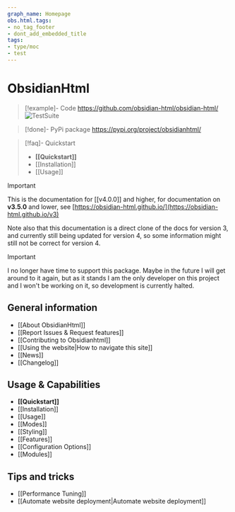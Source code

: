 ```yaml
---
graph_name: Homepage
obs.html.tags:
- no_tag_footer
- dont_add_embedded_title
tags:
- type/moc
- test
---
```


# ObsidianHtml
> [!example]- Code
> https://github.com/obsidian-html/obsidian-html/  ![TestSuite](https://github.com/obsidian-html/obsidian-html/actions/workflows/test.yml/badge.svg)

> [!done]- PyPi package
> https://pypi.org/project/obsidianhtml/

> [!faq]- Quickstart
> - **[[Quickstart]]**
> - [[Installation]]
> - [[Usage]]

>[!important]
> This is the documentation for [[v4.0.0]] and higher, for documentation on **v3.5.0** and lower, see [https://obsidian-html.github.io/](https://obsidian-html.github.io/v3)
>
> Note also that this documentation is a direct clone of the docs for version 3, and currently still being updated for version 4, so some information might still not be correct for version 4.

>[!important]
> I no longer have time to support this package. Maybe in the future I will get around to it again, but as it stands I am the only developer on this project and I won't be working on it, so development is currently halted.

## General information
- [[About ObsidianHtml]]
- [[Report Issues & Request features]]
- [[Contributing to Obsidianhtml]]
- [[Using the website|How to navigate this site]]
- [[News]]
- [[Changelog]]

## Usage & Capabilities
- **[[Quickstart]]**
- [[Installation]]
- [[Usage]]
- [[Modes]]
- [[Styling]]
- [[Features]]
- [[Configuration Options]]
- [[Modules]]

## Tips and tricks
- [[Performance Tuning]]
- [[Automate website deployment|Automate website deployment]] 
